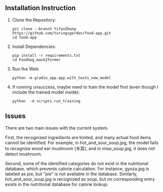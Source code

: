 ## Installation Instruction
1. Clone the Repository:
   ```
   git clone --branch YifanZhang https://github.com/turingsgarden/food-app.git
   cd food-app
   ```
2. Install Dependencies:
   ```
   pip install -r requirements.txt
   cd FoodSeg_mask2former
   ```
3. Run the Web:
   ```
   python -m gradio_app.app_with_tests_new_model
   ```
4. If running unsuccess, maybe need to train the model first (even though I include the trained model inside):
   ```
   python  -m scripts.run_training
   ```

## Issues
There are two main issues with the current system. 

First, the recognized ingredients are limited, and many actual food items cannot be identified. For example, in hot_and_sour_soup.jpg, the model fails to recognize wood ear mushroom (木耳), and in miso_soup.jpg, it does not detect mushroom. 

Second, some of the identified categories do not exist in the nutritional database, which prevents calorie calculation. For instance, gyoza.jpg is labeled as pie, but "pie" is not available in the database. Similarly, hot_and_sour_soup.jpg is recognized as soup, but no corresponding entry exists in the nutritional database for calorie lookup.
   
